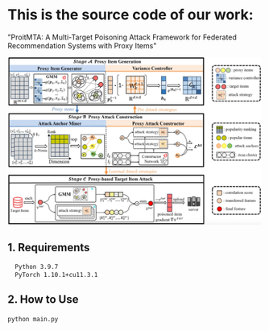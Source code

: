 # This is the source code of our work:
"ProitMTA: A Multi-Target Poisoning Attack Framework for Federated Recommendation Systems with Proxy Items"

![image](https://github.com/zdy769243418/ProitMTA/blob/main/ProitMTA.png)

## 1. Requirements
```
  Python 3.9.7
  PyTorch 1.10.1+cu11.3.1
```

## 2. How to Use
```
python main.py
```

